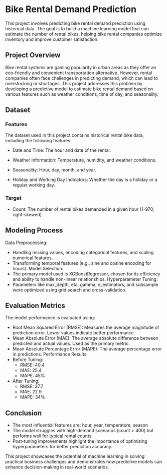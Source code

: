 # Bike Rental Demand Prediction
This project involves predicting bike rental demand prediction using historical data. The goal is to build a machine learning model that can estimate the number of rental bikes, helping bike rental companies optimize inventory and improve customer satisfaction.

## Project Overview
Bike rental systems are gaining popularity in urban areas as they offer an eco-friendly and convenient transportation alternative. However, rental companies often face challenges in predicting demand, which can lead to overstocking or shortages. This project addresses this problem by developing a predictive model to estimate bike rental demand based on various features such as weather conditions, time of day, and seasonality.

## Dataset
### Features
The dataset used in this project contains historical rental bike data, including the following features:

- Date and Time: The hour and date of the rental.

- Weather Information: Temperature, humidity, and weather conditions.

- Seasonality: Hour, day, month, and year.

- Holiday and Working Day Indicators: Whether the day is a holiday or a regular working day.

### Target
- Count: The number of rental bikes demanded in a given hour (1-970, right-skewed).

## Modeling Process
Data Preprocessing:
- Handling missing values, encoding categorical features, and scaling numerical features.
- Transforming temporal features (e.g., sine and cosine encoding for hours).
Model Selection:
- The primary model used is XGBoostRegressor, chosen for its efficiency and ability to handle non-linear relationships.
Hyperparameter Tuning:
- Parameters like max_depth, eta, gamma, n_estimators, and subsample were optimized using grid search and cross-validation.

## Evaluation Metrics
The model performance is evaluated using:
- Root Mean Squared Error (RMSE): Measures the average magnitude of prediction error. Lower values indicate better performance.
- Mean Absolute Error (MAE): The average absolute difference between predicted and actual values. Used as the primary metric.
- Mean Absolute Percentage Error (MAPE): The average percentage error in predictions.
Performance Results:
- Before Tuning:
  - RMSE: 40.4
  - MAE: 25.4
  - MAPE: 45%
- After Tuning:
  - RMSE: 37.7
  - MAE: 22.9
  - MAPE: 34%

## Conclusion
- The most influential features are: hour, year, temperature, season
- The model struggles with high-demand scenarios (count > 400) but performs well for typical rental counts.
- Post-tuning improvements highlight the importance of optimizing hyperparameters for better prediction accuracy.

This project showcases the potential of machine learning in solving practical business challenges and demonstrates how predictive models can enhance decision-making in real-world scenarios.
